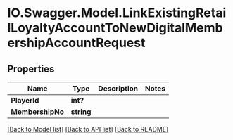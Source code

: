 # IO.Swagger.Model.LinkExistingRetailLoyaltyAccountToNewDigitalMembershipAccountRequest
## Properties

Name | Type | Description | Notes
------------ | ------------- | ------------- | -------------
**PlayerId** | **int?** |  | 
**MembershipNo** | **string** |  | 

[[Back to Model list]](../README.md#documentation-for-models) [[Back to API list]](../README.md#documentation-for-api-endpoints) [[Back to README]](../README.md)

